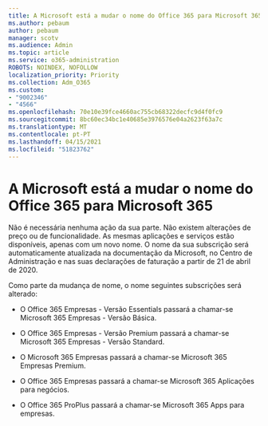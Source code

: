 ```yaml
---
title: A Microsoft está a mudar o nome do Office 365 para Microsoft 365
ms.author: pebaum
author: pebaum
manager: scotv
ms.audience: Admin
ms.topic: article
ms.service: o365-administration
ROBOTS: NOINDEX, NOFOLLOW
localization_priority: Priority
ms.collection: Adm_O365
ms.custom:
- "9002346"
- "4566"
ms.openlocfilehash: 70e10e39fce4660ac755cb68322decfc9d4f0fc9
ms.sourcegitcommit: 8bc60ec34bc1e40685e3976576e04a2623f63a7c
ms.translationtype: MT
ms.contentlocale: pt-PT
ms.lasthandoff: 04/15/2021
ms.locfileid: "51823762"
---
```

# <a name="microsoft-is-renaming-office-365-to-microsoft-365"></a>A Microsoft está a mudar o nome do Office 365 para Microsoft 365

Não é necessária nenhuma ação da sua parte. Não existem alterações de preço ou de funcionalidade. As mesmas aplicações e serviços estão disponíveis, apenas com um novo nome. O nome da sua subscrição será automaticamente atualizada na documentação da Microsoft, no Centro de Administração e nas suas declarações de faturação a partir de 21 de abril de 2020.

Como parte da mudança de nome, o nome seguintes subscrições será alterado:

- O Office 365 Empresas - Versão Essentials passará a chamar-se Microsoft 365 Empresas - Versão Básica.

- O Office 365 Empresas - Versão Premium passará a chamar-se Microsoft 365 Empresas - Versão Standard.

- O Microsoft 365 Empresas passará a chamar-se Microsoft 365 Empresas Premium.

- O Office 365 Empresas passará a chamar-se Microsoft 365 Aplicações para negócios.

- O Office 365 ProPlus passará a chamar-se Microsoft 365 Apps para empresas.
